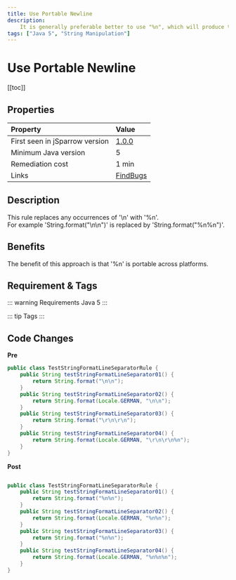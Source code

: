 ```yaml
---
title: Use Portable Newline
description:
    It is generally preferable better to use "%n", which will produce the platform-specific line separator.
tags: ["Java 5", "String Manipulation"]
---
```


# Use Portable Newline

[[toc]]

## Properties

| Property                        | Value |
|:------------------------------- |:----- |
| First seen in jSparrow version  | [1.0.0](/eclipse/release-notes.html#_1-0-0)   |
| Minimum Java version            | 5   |
| Remediation cost                | 1 min |
| Links                           | [FindBugs](http://findbugs.sourceforge.net/bugDescriptions.html#VA_FORMAT_STRING_USES_NEWLINE) |

## Description

This rule replaces any occurrences of '\n' with '%n'.  
For example 'String.format("\n\n")' is replaced by 'String.format("%n%n")'.  

## Benefits

The benefit of this approach is that '%n' is portable across platforms.  

## Requirement & Tags

::: warning Requirements
Java 5
:::

::: tip Tags
<TagLinks />
:::

## Code Changes

__Pre__

``` java
public class TestStringFormatLineSeparatorRule {
    public String testStringFormatLineSeparator01() {
        return String.format("\n\n");
    }
    public String testStringFormatLineSeparator02() {
        return String.format(Locale.GERMAN, "\n\n");
    }
    public String testStringFormatLineSeparator03() {
        return String.format("\r\n\r\n");
    }
    public String testStringFormatLineSeparator04() {
        return String.format(Locale.GERMAN, "\r\n\r\n%n");
    }
}
```

__Post__

``` java

public class TestStringFormatLineSeparatorRule {
    public String testStringFormatLineSeparator01() {
        return String.format("%n%n");
    }
    public String testStringFormatLineSeparator02() {
        return String.format(Locale.GERMAN, "%n%n");
    }
    public String testStringFormatLineSeparator03() {
        return String.format("%n%n");
    }
    public String testStringFormatLineSeparator04() {
        return String.format(Locale.GERMAN, "%n%n%n");
    }
}
```
